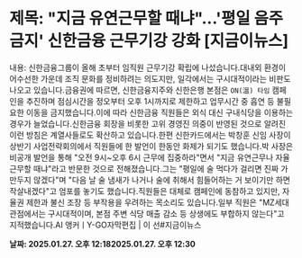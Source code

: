 # **제목: "지금 유연근무할 때냐"...'평일 음주 금지' 신한금융 근무기강 강화 [지금이뉴스]**

  내용: 신한금융그룹이 올해 초부터 임직원 근무기강 확립에 나섰습니다.대내외 환경이 어수선한 가운데 조직 문화를 정비하려는 의도지만, 일각에서는 구시대적이라는 비판도 나오고 있습니다.금융권에 따르면, 신한금융지주와 신한은행 본점은 `ON(溫) 타임` 캠페인을 추진하며 점심시간을 정오부터 오후 1시까지로 제한하고 업무시간 중 흡연 등 불필요한 이동을 금지했습니다.이에 따라 신한금융 직원들은 외식 대신 구내식당을 이용하는 경우가 늘었습니다.신한금융 회장을 비롯한 고위 경영진 의중이 반영된 것으로 알려진 이런 방침은 계열사들로도 확산하고 있습니다.한편 신한카드에서는 박창훈 신임 사장이 상반기 사업전략회의에서 직원들에 한 발언이 한동안 화제가 되기도 했습니다.박 사장은 비공개 발언을 통해 "오전 9시~오후 6시 근무에 집중하라"면서 "지금 유연근무나 자율근무할 때냐"라고 반문한 것으로 전해졌습니다.그는 "평일에 술 먹다가 걸리면 진짜 가만두지 않겠다"며 "다음 날 술 냄새가 나거나 술에 취해서 힘들어하는 거 보이기만 하면 작살내겠다"고 엄포를 놓기도 했습니다.직원들은 대체로 캠페인에 동참하고 있지만, 자율권 제한과 불신 조장 등 부작용을 우려하는 목소리도 있습니다.일부 직원은 "MZ세대 관점에서는 구시대적이며, 본점 주변 식당 매출 감소 등 상생에도 부합하지 않는다"고 지적했습니다.AI 앵커ㅣY-GO자막편집 | 이 선#지금이뉴스

  **날짜: 2025.01.27. 오후 12:182025.01.27. 오후 12:30**